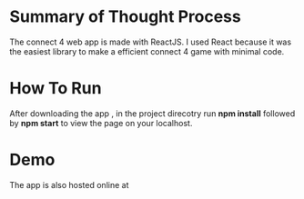 # Summary of Thought Process
The connect 4 web app is made with ReactJS. I used React because it was the easiest library to make a efficient connect 4 game with minimal code. 
# How To Run
After downloading the app , in the project direcotry run **npm install** followed by **npm start** to view the page on your localhost.
# Demo
The app is also hosted online at 